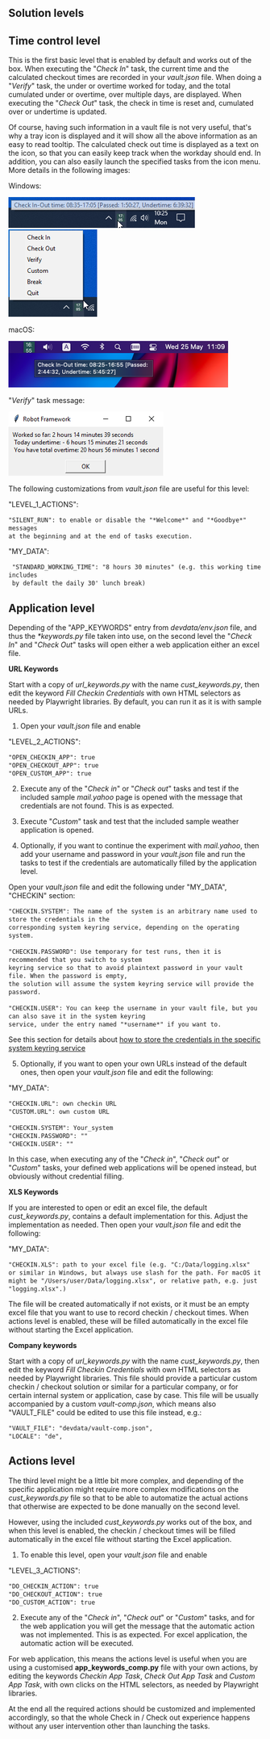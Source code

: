 ## Solution levels

## Time control level
 
This is the first basic level that is enabled by default and works out of the box. When executing the "*Check In*" task, the current time and the calculated checkout times are recorded in your *vault.json* file. When doing a "*Verify*" task, the under or overtime worked for today, and the total cumulated under or overtime, over multiple days, are displayed. When executing the "*Check Out*" task, the check in time is reset and, cumulated over or undertime is updated.

Of course, having such information in a vault file is not very useful, that's why a tray icon is displayed and it will show all the above information as an easy to read tooltip. The calculated check out time is displayed as a text on the icon, so that you can easily keep track when the workday should end. In addition, you can also easily launch the specified tasks from the icon menu. More details in the following images:

Windows:
<p align="left">
  <img src="in-ut-tt.png">
  <img src="menu.png">
</p>

macOS:
<p align="left">
  <img src="in-ut-tt-mac.png">
</p>

"*Verify*" task message:
<p align="left">
  <img src="verify.png">
</p>

The following customizations from *vault.json* file are useful for this level:

"LEVEL_1_ACTIONS":

    "SILENT_RUN": to enable or disable the "*Welcome*" and "*Goodbye*" messages
	at the beginning and at the end of tasks execution.

"MY_DATA":

     "STANDARD_WORKING_TIME": "8 hours 30 minutes" (e.g. this working time includes
	 by default the daily 30' lunch break)

## Application level

Depending of the "APP_KEYWORDS" entry from *devdata/env.json* file, and thus the *\*keywords.py* file taken into use, on the second level the "*Check In*" and "*Check Out*" tasks will open either a web application either an excel file.

**URL Keywords** 

Start with a copy of *url_keywords.py* with the name *cust_keywords.py*, then edit the keyword _Fill Checkin Credentials_ with own HTML selectors as needed by Playwright libraries. By default, you can run it as it is with sample URLs.

1. Open your *vault.json* file and enable 

"LEVEL_2_ACTIONS":

	"OPEN_CHECKIN_APP": true
	"OPEN_CHECKOUT_APP": true
	"OPEN_CUSTOM_APP": true

2. Execute any of the "*Check in*" or "*Check out*" tasks and test if the included sample *mail.yahoo* page is opened with the message that credentials are not found. This is as expected.

3. Execute "*Custom*" task and test that the included sample weather application is opened.

4. Optionally, if you want to continue the experiment with *mail.yahoo*, then add your username and password in your *vault.json* file and run the tasks to test if the credentials are automatically filled by the application level.

Open your *vault.json* file and edit the following under "MY_DATA", "CHECKIN" section:

	"CHECKIN.SYSTEM": The name of the system is an arbitrary name used to store the credentials in the 
	corresponding system keyring service, depending on the operating system.
	
	"CHECKIN.PASSWORD": Use temporary for test runs, then it is recommended that you switch to system 
	keyring service so that to avoid plaintext password in your vault file. When the password is empty, 
	the solution will assume the system keyring service will provide the password.

	"CHECKIN.USER": You can keep the username in your vault file, but you can also save it in the system keyring 
	service, under the entry named "*username*" if you want to.

See this section for details about [how to store the credentials in the specific system keyring service](./howto.md#how-to-store-the-credentials-in-the-specific-system-keyring-service)

5. Optionally, if you want to open your own URLs instead of the default ones, then open your *vault.json* file and edit the following:

"MY_DATA":

	"CHECKIN.URL": own checkin URL
	"CUSTOM.URL": own custom URL

	"CHECKIN.SYSTEM": Your_system
	"CHECKIN.PASSWORD": ""
	"CHECKIN.USER": ""

In this case, when executing any of the "*Check in*", "*Check out*" or "*Custom*" tasks, your defined web applications will be opened instead, but obviously without credential filling.

**XLS Keywords** 

If you are interested to open or edit an excel file, the default *cust_keywords.py*, contains a default implementation for this. Adjust the implementation as needed. Then open your *vault.json* file and edit the following:

"MY_DATA":

	"CHECKIN.XLS": path to your excel file (e.g. "C:/Data/logging.xlsx"
	or similar in Windows, but always use slash for the path. For macOS it might be "/Users/user/Data/logging.xlsx", or relative path, e.g. just "logging.xlsx".)

The file will be created automatically if not exists, or it must be an empty excel file that you want to use to record checkin / checkout times. When actions level is enabled, these will be filled automatically in the excel file without starting the Excel application.

**Company keywords**

Start with a copy of *url_keywords.py* with the name *cust_keywords.py*, then edit the keyword _Fill Checkin Credentials_ with own HTML selectors as needed by Playwright libraries. This file should provide a particular custom checkin / checkout solution or similar for a particular company, or for certain internal system or application, case by case. This file will be usually accompanied by a custom *vault-comp.json*, which means also "VAULT_FILE" could be edited to use this file instead, e.g.:

    "VAULT_FILE": "devdata/vault-comp.json",
    "LOCALE": "de",

## Actions level

The third level might be a little bit more complex, and depending of the specific application might require more complex modifications on the *cust_keywords.py* file so that to be able to automatize the actual actions that otherwise are expected to be done manually on the second level.

However, using the included _cust_keywords.py_ works out of the box, and when this level is enabled, the checkin / checkout times will be filled automatically in the excel file without starting the Excel application.

1. To enable this level, open your *vault.json* file and enable 

"LEVEL_3_ACTIONS":

	"DO_CHECKIN_ACTION": true
	"DO_CHECKOUT_ACTION": true
	"DO_CUSTOM_ACTION": true

2. Execute any of the "*Check in*", "*Check out*" or "*Custom*" tasks, and for the web application you will get the message that the automatic action was not implemented. This is as expected. For excel application, the automatic action will be executed.

For web application, this means the actions level is useful when you are using a customised **app_keywords_comp.py** file with your own actions, by editing the keywords _Checkin App Task_, _Check Out App Task_ and _Custom App Task_, with own clicks on the HTML selectors, as needed by Playwright libraries.

At the end all the required actions should be customized and implemented accordingly, so that the whole Check in / Check out experience happens without any user intervention other than launching the tasks.
